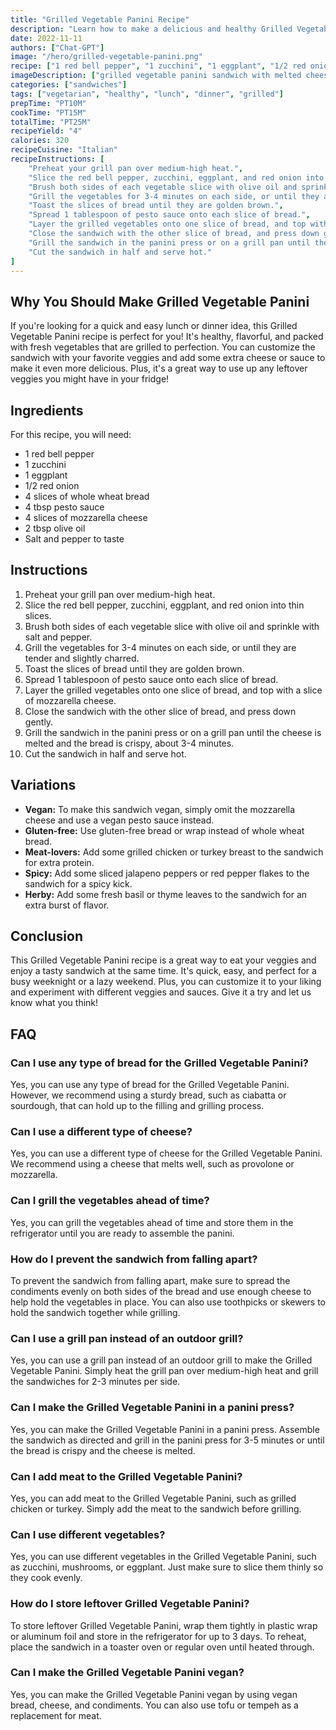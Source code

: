 ```yaml
---
title: "Grilled Vegetable Panini Recipe"
description: "Learn how to make a delicious and healthy Grilled Vegetable Panini with this easy recipe! Perfect for a quick lunch or dinner, this sandwich is packed with fresh veggies and flavorful ingredients."
date: 2022-11-11
authors: ["Chat-GPT"]
image: "/hero/grilled-vegetable-panini.png"
recipe: ["1 red bell pepper", "1 zucchini", "1 eggplant", "1/2 red onion", "4 slices of whole wheat bread", "4 tbsp pesto sauce", "4 slices of mozzarella cheese", "2 tbsp olive oil", "Salt and pepper to taste"]
imageDescription: ["grilled vegetable panini sandwich with melted cheese", "toasted whole wheat bread", "fresh grilled vegetables", "golden brown"] 
categories: ["sandwiches"]
tags: ["vegetarian", "healthy", "lunch", "dinner", "grilled"]
prepTime: "PT10M"
cookTime: "PT15M"
totalTime: "PT25M"
recipeYield: "4"
calories: 320
recipeCuisine: "Italian"
recipeInstructions: [
    "Preheat your grill pan over medium-high heat.",
    "Slice the red bell pepper, zucchini, eggplant, and red onion into thin slices.",
    "Brush both sides of each vegetable slice with olive oil and sprinkle with salt and pepper.",
    "Grill the vegetables for 3-4 minutes on each side, or until they are tender and slightly charred.",
    "Toast the slices of bread until they are golden brown.",
    "Spread 1 tablespoon of pesto sauce onto each slice of bread.",
    "Layer the grilled vegetables onto one slice of bread, and top with a slice of mozzarella cheese.",
    "Close the sandwich with the other slice of bread, and press down gently.",
    "Grill the sandwich in the panini press or on a grill pan until the cheese is melted and the bread is crispy, about 3-4 minutes.",
    "Cut the sandwich in half and serve hot."
]
---
```


## Why You Should Make Grilled Vegetable Panini

If you're looking for a quick and easy lunch or dinner idea, this Grilled Vegetable Panini recipe is perfect for you! It's healthy, flavorful, and packed with fresh vegetables that are grilled to perfection. You can customize the sandwich with your favorite veggies and add some extra cheese or sauce to make it even more delicious. Plus, it's a great way to use up any leftover veggies you might have in your fridge!

## Ingredients

For this recipe, you will need:

- 1 red bell pepper
- 1 zucchini
- 1 eggplant
- 1/2 red onion
- 4 slices of whole wheat bread
- 4 tbsp pesto sauce
- 4 slices of mozzarella cheese
- 2 tbsp olive oil
- Salt and pepper to taste

## Instructions

1. Preheat your grill pan over medium-high heat.
2. Slice the red bell pepper, zucchini, eggplant, and red onion into thin slices.
3. Brush both sides of each vegetable slice with olive oil and sprinkle with salt and pepper.
4. Grill the vegetables for 3-4 minutes on each side, or until they are tender and slightly charred.
5. Toast the slices of bread until they are golden brown.
6. Spread 1 tablespoon of pesto sauce onto each slice of bread.
7. Layer the grilled vegetables onto one slice of bread, and top with a slice of mozzarella cheese.
8. Close the sandwich with the other slice of bread, and press down gently.
9. Grill the sandwich in the panini press or on a grill pan until the cheese is melted and the bread is crispy, about 3-4 minutes.
10. Cut the sandwich in half and serve hot.

## Variations

- **Vegan:** To make this sandwich vegan, simply omit the mozzarella cheese and use a vegan pesto sauce instead.
- **Gluten-free:** Use gluten-free bread or wrap instead of whole wheat bread.
- **Meat-lovers:** Add some grilled chicken or turkey breast to the sandwich for extra protein.
- **Spicy:** Add some sliced jalapeno peppers or red pepper flakes to the sandwich for a spicy kick.
- **Herby:** Add some fresh basil or thyme leaves to the sandwich for an extra burst of flavor.

## Conclusion

This Grilled Vegetable Panini recipe is a great way to eat your veggies and enjoy a tasty sandwich at the same time. It's quick, easy, and perfect for a busy weeknight or a lazy weekend. Plus, you can customize it to your liking and experiment with different veggies and sauces. Give it a try and let us know what you think!

## FAQ

### Can I use any type of bread for the Grilled Vegetable Panini?

Yes, you can use any type of bread for the Grilled Vegetable Panini. However, we recommend using a sturdy bread, such as ciabatta or sourdough, that can hold up to the filling and grilling process.

### Can I use a different type of cheese?

Yes, you can use a different type of cheese for the Grilled Vegetable Panini. We recommend using a cheese that melts well, such as provolone or mozzarella.

### Can I grill the vegetables ahead of time?

Yes, you can grill the vegetables ahead of time and store them in the refrigerator until you are ready to assemble the panini.

### How do I prevent the sandwich from falling apart?

To prevent the sandwich from falling apart, make sure to spread the condiments evenly on both sides of the bread and use enough cheese to help hold the vegetables in place. You can also use toothpicks or skewers to hold the sandwich together while grilling.

### Can I use a grill pan instead of an outdoor grill?

Yes, you can use a grill pan instead of an outdoor grill to make the Grilled Vegetable Panini. Simply heat the grill pan over medium-high heat and grill the sandwiches for 2-3 minutes per side.

### Can I make the Grilled Vegetable Panini in a panini press?

Yes, you can make the Grilled Vegetable Panini in a panini press. Assemble the sandwich as directed and grill in the panini press for 3-5 minutes or until the bread is crispy and the cheese is melted.

### Can I add meat to the Grilled Vegetable Panini?

Yes, you can add meat to the Grilled Vegetable Panini, such as grilled chicken or turkey. Simply add the meat to the sandwich before grilling.

### Can I use different vegetables?

Yes, you can use different vegetables in the Grilled Vegetable Panini, such as zucchini, mushrooms, or eggplant. Just make sure to slice them thinly so they cook evenly.

### How do I store leftover Grilled Vegetable Panini?

To store leftover Grilled Vegetable Panini, wrap them tightly in plastic wrap or aluminum foil and store in the refrigerator for up to 3 days. To reheat, place the sandwich in a toaster oven or regular oven until heated through.

### Can I make the Grilled Vegetable Panini vegan?

Yes, you can make the Grilled Vegetable Panini vegan by using vegan bread, cheese, and condiments. You can also use tofu or tempeh as a replacement for meat.